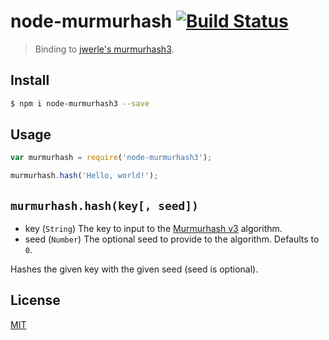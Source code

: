 # node-murmurhash [![Build Status](https://travis-ci.org/brendanashworth/node-murmurhash3.svg)](https://travis-ci.org/brendanashworth/node-murmurhash3)

> Binding to [jwerle's murmurhash3](https://github.com/jwerle/murmurhash.c).

## Install
```sh
$ npm i node-murmurhash3 --save
```

## Usage
```javascript
var murmurhash = require('node-murmurhash3');

murmurhash.hash('Hello, world!');
```

## `murmurhash.hash(key[, seed])`

- key (`String`) The key to input to the [Murmurhash v3](https://en.wikipedia.org/wiki/MurmurHash) algorithm.
- seed (`Number`) The optional seed to provide to the algorithm. Defaults to `0`.

Hashes the given key with the given seed (seed is optional).

## License
[MIT](./LICENSE)